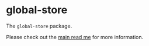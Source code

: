 # global-store

The `global-store` package.

Please check out the [main read me](../../README.md) for more information.
